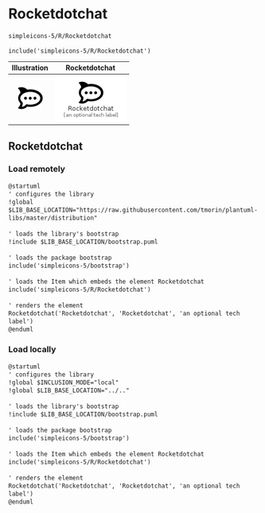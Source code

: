 # Rocketdotchat


```text
simpleicons-5/R/Rocketdotchat
```

```text
include('simpleicons-5/R/Rocketdotchat')
```



| Illustration | Rocketdotchat |
| :---: | :---: |
| ![illustration for Illustration](../../simpleicons-5/R/Rocketdotchat.png) | ![illustration for Rocketdotchat](../../simpleicons-5/R/Rocketdotchat.Local.png) |




## Rocketdotchat

### Load remotely
```plantuml
@startuml
' configures the library
!global $LIB_BASE_LOCATION="https://raw.githubusercontent.com/tmorin/plantuml-libs/master/distribution"

' loads the library's bootstrap
!include $LIB_BASE_LOCATION/bootstrap.puml

' loads the package bootstrap
include('simpleicons-5/bootstrap')

' loads the Item which embeds the element Rocketdotchat
include('simpleicons-5/R/Rocketdotchat')

' renders the element
Rocketdotchat('Rocketdotchat', 'Rocketdotchat', 'an optional tech label')
@enduml
```

### Load locally
```plantuml
@startuml
' configures the library
!global $INCLUSION_MODE="local"
!global $LIB_BASE_LOCATION="../.."

' loads the library's bootstrap
!include $LIB_BASE_LOCATION/bootstrap.puml

' loads the package bootstrap
include('simpleicons-5/bootstrap')

' loads the Item which embeds the element Rocketdotchat
include('simpleicons-5/R/Rocketdotchat')

' renders the element
Rocketdotchat('Rocketdotchat', 'Rocketdotchat', 'an optional tech label')
@enduml
```

